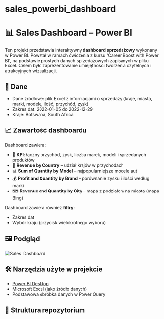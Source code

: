 # sales_powerbi_dashboard
# 📊 Sales Dashboard – Power BI

Ten projekt przedstawia interaktywny **dashboard sprzedażowy** wykonany w Power BI. Powstał w ramach ćwiczenia z kursu  'Career Boost with Power BI', na podstawie prostych danych sprzedażowych zapisanych w pliku Excel. Celem było zaprezentowanie umiejętności tworzenia czytelnych i atrakcyjnych wizualizacji.

## 🧾 Dane

- Dane źródłowe: plik Excel z informacjami o sprzedaży (kraje, miasta, marki, modele, ilość, przychód, zysk)
- Zakres dat: 2022-01-05 do 2022-12-29
- Kraje: Botswana, South Africa

## 📈 Zawartość dashboardu

Dashboard zawiera:
- 📌 **KPI**: łączny przychód, zysk, liczba marek, modeli i sprzedanych produktów
- 📍 **Revenue by Country** – udział krajów w przychodach
- 📊 **Sum of Quantity by Model** – najpopularniejsze modele aut
- 💰 **Profit and Quantity by Brand** – porównanie zysku i ilości według marki
- 🗺️ **Revenue and Quantity by City** – mapa z podziałem na miasta (mapa Bing)

Dashboard zawiera również **filtry**:
- Zakres dat
- Wybór kraju (przycisk wielokrotnego wyboru)

## 🖼️ Podgląd

![Sales_Dashboard](img/sales_dashboard.png)

## 🛠️ Narzędzia użyte w projekcie

- [Power BI Desktop](https://powerbi.microsoft.com)
- Microsoft Excel (jako źródło danych)
- Podstawowa obróbka danych w Power Query

## 📂 Struktura repozytorium

